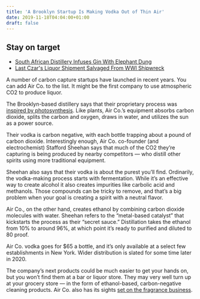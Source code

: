 ```yaml
---
title: 'A Brooklyn Startup Is Making Vodka Out of Thin Air'
date: 2019-11-18T04:04:00+01:00
draft: false
---
```


  

Stay on target
--------------

  

*   [South African Distillery Infuses Gin With Elephant Dung](https://www.geek.com/news/south-african-distillery-infuses-gin-with-elephant-dung-1810431/)
*   [Last Czar's Liquor Shipment Salvaged From WWI Shipwreck](https://www.geek.com/news/czars-rare-liquor-shipment-recovered-from-wwi-wreck-1810081/)

  

A number of carbon capture startups have launched in recent years. You can add Air Co. to the list. It might be the first company to use atmospheric CO2 to produce liquor.

  

The Brooklyn-based distillery says that their proprietary process was [inspired by photosynthesis](https://www.fastcompany.com/90422270/this-carbon-negative-vodka-is-made-from-captured-co2). Like plants, Air Co.’s equipment absorbs carbon dioxide, splits the carbon and oxygen, draws in water, and utilizes the sun as a power source.

  

Their vodka is carbon negative, with each bottle trapping about a pound of carbon dioxide. Interestingly enough, Air Co. co-founder (and electrochemist) Stafford Sheehan says that much of the CO2 they’re capturing is being produced by nearby competitors — who distill other spirits using more traditional equipment.

  

Sheehan also says that their vodka is about the purest you’ll find. Ordinarily, the vodka-making process starts with fermentation. While it’s an effective way to create alcohol it also creates impurities like carbolic acid and methanols. Those compounds can be tricky to remove, and that’s a big problem when your goal is creating a spirit with a neutral flavor.

  

Air Co., on the other hand, creates ethanol by combining carbon dioxide molecules with water. Sheehan refers to the “metal-based catalyst” that kickstarts the process as their “secret sauce.” Distillation takes the ethanol from 10% to around 96%, at which point it’s ready to purified and diluted to 80 proof.

  

Air Co. vodka goes for $65 a bottle, and it’s only available at a select few establishments in New York. Wider distribution is slated for some time later in 2020.

  

The company’s next products could be much easier to get your hands on, but you won’t find them at a bar or liquor store. They may very well turn up at your grocery store — in the form of ethanol-based, carbon-negative cleaning products. Air Co. also has its sights [set on the fragrance business](https://www.odditycentral.com/news/company-makes-vodka-out-of-thin-air-using-captured-co2-water-and-solar-power.html).